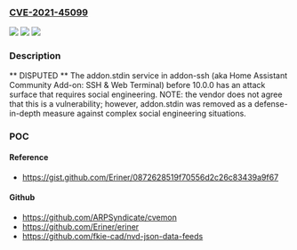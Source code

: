 ### [CVE-2021-45099](https://cve.mitre.org/cgi-bin/cvename.cgi?name=CVE-2021-45099)
![](https://img.shields.io/static/v1?label=Product&message=n%2Fa&color=blue)
![](https://img.shields.io/static/v1?label=Version&message=n%2Fa&color=blue)
![](https://img.shields.io/static/v1?label=Vulnerability&message=n%2Fa&color=brighgreen)

### Description

** DISPUTED ** The addon.stdin service in addon-ssh (aka Home Assistant Community Add-on: SSH & Web Terminal) before 10.0.0 has an attack surface that requires social engineering. NOTE: the vendor does not agree that this is a vulnerability; however, addon.stdin was removed as a defense-in-depth measure against complex social engineering situations.

### POC

#### Reference
- https://gist.github.com/Eriner/0872628519f70556d2c26c83439a9f67

#### Github
- https://github.com/ARPSyndicate/cvemon
- https://github.com/Eriner/eriner
- https://github.com/fkie-cad/nvd-json-data-feeds

